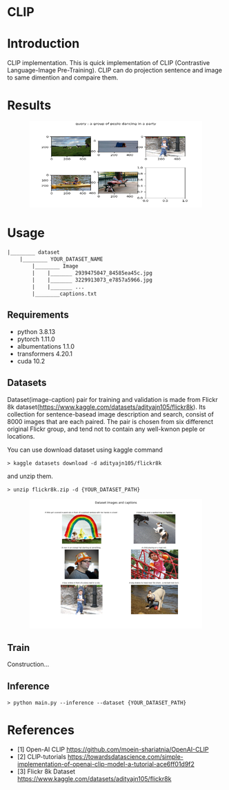 # CLIP 

# Introduction
CLIP implementation.
This is quick implementation of CLIP (Contrastive Language-Image Pre-Training).
CLIP can do projection sentence and image to same dimention and compaire them.

# Results
<p align="center">
<img src="./assets/inference.png" width="400" height="200"/>
</p> 


# Usage
```
|________ dataset
    |________ YOUR_DATASET_NAME
        |________ Image
        |    |_______ 2939475047_84585ea45c.jpg
        |    |_______ 3229913073_e7857a5966.jpg
        |    |_______ ...
        |________captions.txt
```

## Requirements
* python 3.8.13
* pytorch 1.11.0
* albumentations 1.1.0
* transformers 4.20.1
* cuda 10.2


## Datasets
Dataset(image-caption) pair for training and validation is made from Flickr 8k dataset(https://www.kaggle.com/datasets/adityajn105/flickr8k).
Its collection for sentence-basead image description and search, consist of 8000 images that are each paired.
The pair is chosen from six differenct original Flickr group, and tend not to contain any well-kwnon peple or locations.

You can use download dataset using kaggle command
```
> kaggle datasets download -d adityajn105/flickr8k
```
and unzip them.
```
> unzip flickr8k.zip -d {YOUR_DATASET_PATH}
```


<p align="center">
<img src="./assets/dataset.png" width="400" height="300"/>
</p> 

## Train
Construction...

## Inference
```
> python main.py --inference --dataset {YOUR_DATASET_PATH}
```

# References
- [1] Open-AI CLIP 
https://github.com/moein-shariatnia/OpenAI-CLIP
- [2] CLIP-tutorials
https://towardsdatascience.com/simple-implementation-of-openai-clip-model-a-tutorial-ace6ff01d9f2
- [3] Flickr 8k Dataset
https://www.kaggle.com/datasets/adityajn105/flickr8k